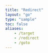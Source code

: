 ```yaml
---
title: "Redirect"
layout: "go"
type: "sample"
toc: false
aliases:
    - /target
    - /redirect
    - /goto
---
```

